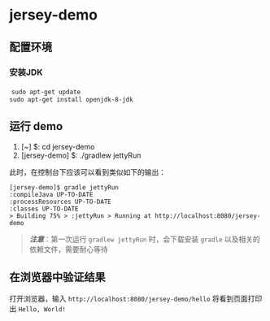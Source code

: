 # jersey-demo

## 配置环境
### 安装JDK
  `sudo apt-get update`　  
  `sudo apt-get install openjdk-8-jdk`

##  运行 demo
1. [~] $: cd jersey-demo
2. [jersey-demo] $: ./gradlew jettyRun 

此时，在控制台下应该可以看到类似如下的输出：
```shell
[jersey-demo]$ gradle jettyRun
:compileJava UP-TO-DATE
:processResources UP-TO-DATE
:classes UP-TO-DATE
> Building 75% > :jettyRun > Running at http://localhost:8080/jersey-demo
```
> ***注意***：第一次运行 `gradlew jettyRun` 时，会下载安装 `gradle` 以及相关的依赖文件，需要耐心等待

## 在浏览器中验证结果
打开浏览器，输入 `http://localhost:8080/jersey-demo/hello`
将看到页面打印出 `Hello, World!`



